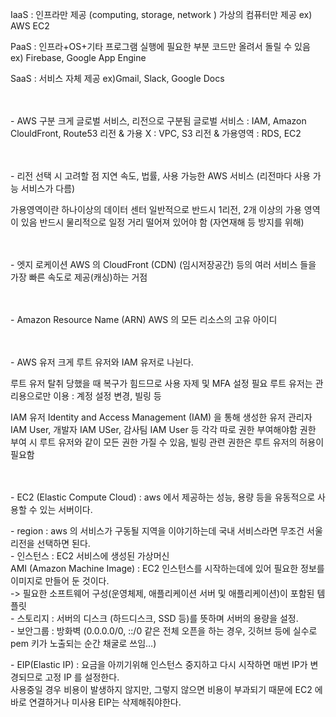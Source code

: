 IaaS : 인프라만 제공 (computing, storage, network )
가상의 컴퓨터만 제공
ex) AWS EC2

PaaS : 인프라+OS+기타 프로그램 실행에 필요한 부분
코드만 올려서 돌릴 수 있음
ex) Firebase, Google App Engine

SaaS : 서비스 자체 제공
ex)Gmail, Slack, Google Docs
<br><br><br>


-&nbsp;AWS 구분
크게 글로벌 서비스, 리전으로 구분됨
글로벌 서비스 : IAM, Amazon ClouldFront, Route53
리전 & 가용 X : VPC, S3
리전 & 가용영역 : RDS, EC2
<br><br><br>


-&nbsp;리전 선택 시 고려할 점 
지연 속도, 법률, 사용 가능한 AWS 서비스 (리전마다 사용 가능 서비스가 다름)
<br>

가용영역이란 하나이상의 데이터 센터
일반적으로 반드시 1리전, 2개 이상의 가용 영역이 있음
반드시 물리적으로 일정 거리 떨어져 있어야 함 (자연재해 등 방지를 위해)
<br><br><br>


-&nbsp;엣지 로케이션 
AWS 의 CloudFront (CDN) (임시저장공간) 등의 여러 서비스 들을 가장 빠른 속도로 제공(캐싱)하는 거점
<br><br><br>


-&nbsp;Amazon Resource Name (ARN)
AWS 의 모든 리소스의 고유 아이디
<br><br><br>


-&nbsp;AWS 유저
크게 루트 유저와 IAM 유저로 나뉜다.

루트 유저 
탈취 당했을 때 복구가 힘드므로 사용 자제 및 MFA 설정 필요
루트 유저는 관리용으로만 이용 : 계정 설정 변경, 빌링 등

IAM 유저
Identity and Access Management (IAM) 을 통해 생성한 유저
관리자 IAM User, 개발자 IAM USer, 감사팀 IAM User 등 각각 따로 권한 부여해야함
권한 부여 시 루트 유저와 같이 모든 권한 가질 수 있음, 빌링 관련 권한은 루트 유저의 허용이 필요함
<br><br><br>


-&nbsp;EC2 (Elastic Compute Cloud) : aws 에서 제공하는 성능, 용량 등을 유동적으로 사용할 수 있는 서버이다.<br>

-&nbsp;region : aws 의 서비스가 구동될 지역을 이야기하는데 국내 서비스라면 무조건 서울 리전을 선택하면 된다. <br>
-&nbsp;인스턴스 : EC2 서비스에 생성된 가상머신 <br>
AMI (Amazon Machine Image) : EC2 인스턴스를 시작하는데에 있어 필요한 정보를 이미지로 만들어 둔 것이다.<br>
-> 필요한 소프트웨어 구성(운영체제, 애플리케이션 서버 및 애플리케이션)이 포함된 템플릿<br>
-&nbsp;스토리지 : 서버의 디스크 (하드디스크, SSD 등)를 뜻하며 서버의 용량을 설정.<br>
-&nbsp;보안그룹 : 방화벽 (0.0.0.0/0, ::/0 같은 전체 오픈을 하는 경우, 깃허브 등에 실수로 pem 키가 노출되는 순간 채굴로 쓰임…)<br>

-&nbsp;EIP(Elastic IP) : 요금을 아끼기위해 인스턴스 중지하고 다시 시작하면 매번 IP가 변경되므로 고정 IP 를 설정한다. <br>
사용중일 경우 비용이 발생하지 않지만, 그렇지 않으면 비용이 부과되기 때문에 EC2 에 바로 연결하거나 미사용 EIP는 삭제해줘야한다. <br>
<br>
